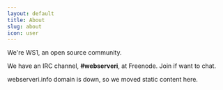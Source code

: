 ```yaml
---
layout: default
title: About
slug: about
icon: user
---
```


We're WS1, an open source community.

We have an IRC channel, **#webserveri**, at Freenode. Join if want to chat.

webserveri.info domain is down, so we moved static content here.